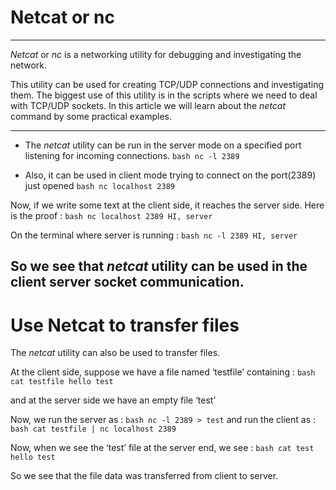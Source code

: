 # Netcat or nc
---
_Netcat_ or _nc_ is a networking utility for debugging and investigating the network.

This utility can be used for creating TCP/UDP connections and investigating them. The biggest use of this utility is in the scripts where we need to deal with TCP/UDP sockets.
In this article we will learn about the _netcat_ command by some practical examples.

---

* The _netcat_ utility can be run in the server mode on a specified port listening for incoming connections.
```bash nc -l 2389```

* Also, it can be used in client mode trying to connect on the port(2389) just opened
```bash nc localhost 2389```

Now, if we write some text at the client side, it reaches the server side. Here is the proof :
```bash nc localhost 2389 HI, server```

On the terminal where server is running :
```bash nc -l 2389 HI, server```

So we see that _netcat_ utility can be used in the client server socket communication.
---
# Use Netcat to transfer files

The _netcat_ utility can also be used to transfer files.

At the client side, suppose we have a file named ‘testfile’ containing :
```bash cat testfile hello test```

and at the server side we have an empty file ‘test’

Now, we run the server as :
```bash nc -l 2389 > test```
and run the client as :
```bash cat testfile | nc localhost 2389```

Now, when we see the ‘test’ file at the server end, we see :
```bash cat test hello test```

So we see that the file data was transferred from client to server.